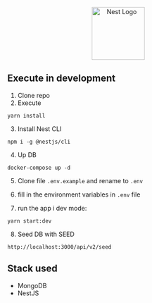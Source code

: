 <p align="center">
  <a href="http://nestjs.com/" target="blank"><img src="https://nestjs.com/img/logo-small.svg" width="120" alt="Nest Logo" /></a>
</p>


## Execute in development
1. Clone repo
2. Execute 
```
yarn install
```
3. Install Nest CLI
```
npm i -g @nestjs/cli
```
4. Up DB
```
docker-compose up -d
```

5. Clone file ```.env.example``` and rename to ```.env```

6. fill in the environment variables in ```.env``` file

7. run the app i dev mode:
```
yarn start:dev
```

8. Seed DB with SEED
```
http://localhost:3000/api/v2/seed
```

## Stack used
* MongoDB
* NestJS